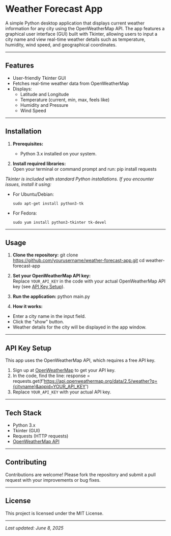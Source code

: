 # Weather Forecast App

A simple Python desktop application that displays current weather information for any city using the OpenWeatherMap API. The app features a graphical user interface (GUI) built with Tkinter, allowing users to input a city name and view real-time weather details such as temperature, humidity, wind speed, and geographical coordinates.

---

## Features

- User-friendly Tkinter GUI
- Fetches real-time weather data from OpenWeatherMap
- Displays:
  - Latitude and Longitude
  - Temperature (current, min, max, feels like)
  - Humidity and Pressure
  - Wind Speed

---

## Installation

1. **Prerequisites:**  
   - Python 3.x installed on your system.

2. **Install required libraries:**  
   Open your terminal or command prompt and run:
   pip install requests

*Tkinter is included with standard Python installations. If you encounter issues, install it using:*
- For Ubuntu/Debian:
  ```
  sudo apt-get install python3-tk
  ```
- For Fedora:
  ```
  sudo yum install python3-tkinter tk-devel
  ```

---

## Usage

1. **Clone the repository:**
git clone https://github.com/yourusername/weather-forecast-app.git
cd weather-forecast-app

2. **Set your OpenWeatherMap API key:**  
Replace `YOUR_API_KEY` in the code with your actual OpenWeatherMap API key (see [API Key Setup](#api-key-setup)).

3. **Run the application:**
python main.py


4. **How it works:**  
- Enter a city name in the input field.
- Click the "show" button.
- Weather details for the city will be displayed in the app window.

---

## API Key Setup

This app uses the OpenWeatherMap API, which requires a free API key.

1. Sign up at [OpenWeatherMap](https://openweathermap.org/api) to get your API key.
2. In the code, find the line:
response = requests.get(f'https://api.openweathermap.org/data/2.5/weather?q={cityname}&appid=YOUR_API_KEY')
3. Replace `YOUR_API_KEY` with your actual API key.

---

## Tech Stack

- Python 3.x
- Tkinter (GUI)
- Requests (HTTP requests)
- [OpenWeatherMap API](https://openweathermap.org/api)

---

## Contributing

Contributions are welcome! Please fork the repository and submit a pull request with your improvements or bug fixes.

---

## License

This project is licensed under the MIT License.

---

_Last updated: June 8, 2025_


